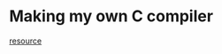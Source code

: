 # Making my own C compiler

[resource](https://craftinginterpreters.com/chunks-of-bytecode.html#getting-started)
